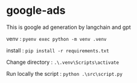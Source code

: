 # google-ads
This is google ad generation by langchain and gpt

venv : `pyenv exec python -m venv .venv`

install : `pip install -r requirements.txt`

Change directory : `.\.venv\Scripts\activate`

Run locally the script : `python .\src\script.py`

